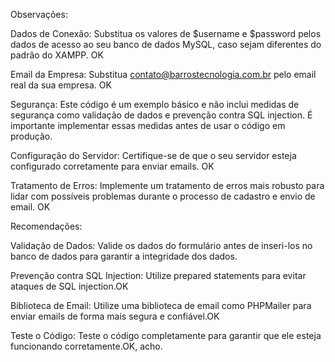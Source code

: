 Observações:

Dados de Conexão: Substitua os valores de $username e $password pelos dados de acesso ao seu banco de dados MySQL, caso sejam diferentes do padrão do XAMPP. OK

Email da Empresa: Substitua contato@barrostecnologia.com.br pelo email real da sua empresa. OK

Segurança: Este código é um exemplo básico e não inclui medidas de segurança como validação de dados e prevenção contra SQL injection. É importante implementar essas medidas antes de usar o código em produção.

Configuração do Servidor: Certifique-se de que o seu servidor esteja configurado corretamente para enviar emails. OK

Tratamento de Erros: Implemente um tratamento de erros mais robusto para lidar com possíveis problemas durante o processo de cadastro e envio de email. OK

Recomendações:

Validação de Dados: Valide os dados do formulário antes de inseri-los no banco de dados para garantir a integridade dos dados.

Prevenção contra SQL Injection: Utilize prepared statements para evitar ataques de SQL injection.OK

Biblioteca de Email: Utilize uma biblioteca de email como PHPMailer para enviar emails de forma mais segura e confiável.OK

Teste o Código: Teste o código completamente para garantir que ele esteja funcionando corretamente.OK, acho.